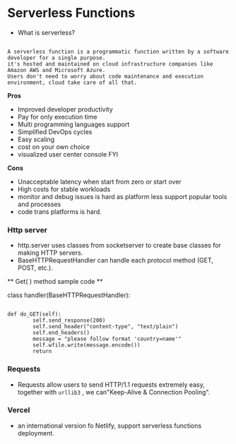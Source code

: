 #  Serverless Functions


- What is serverless?

```angular2html

A serverless function is a programmatic function written by a software developer for a single purpose.
it's hosted and maintained on cloud infrastructure companies like Amazon AWS and Microsoft Azure.
Users don't need to worry about code maintenance and execution environment, cloud take care of all that.

```

**Pros**

- Improved developer productivity
- Pay for only execution time
- Multi programming languages support
- Simplified DevOps cycles
- Easy scaling 
- cost on your own choice
- visualized user center console FYI

**Cons**

- Unacceptable latency when start from zero or start over
- High costs for stable workloads
- monitor and debug issues is hard as platform less support popular tools and processes
- code trans platforms is hard.

### Http server

- http.server uses classes from socketserver to create base classes for making HTTP servers.
- BaseHTTPRequestHandler can handle each protocol method (GET, POST, etc.).

** Get( ) method sample code **

class handler(BaseHTTPRequestHandler):

```angular2html

def do_GET(self):
        self.send_response(200)
        self.send_header("content-type", "text/plain")
        self.end_headers()
        message = "please follow format 'country=name'"
        self.wfile.write(message.encode())
        return

```

### Requests

- Requests allow users to send HTTP/1.1 requests extremely easy, together with ```urllib3``` , we can"Keep-Alive & Connection Pooling".   

### Vercel
- an international version fo Netlify, support serverless functions deployment.

